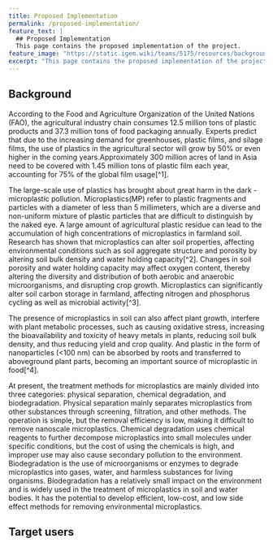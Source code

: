```yaml
---
title: Proposed Implementation
permalink: /proposed-implementation/
feature_text: |
  ## Proposed Implementation
  This page contains the proposed implementation of the project.
feature_image: "https://static.igem.wiki/teams/5175/resources/background/bg-protocol.jpg"
excerpt: "This page contains the proposed implementation of the project."
---
```


## Background

According to the Food and Agriculture Organization of the United Nations (FAO), the agricultural industry chain consumes 12.5 million tons of plastic products and 37.3 million tons of food packaging annually. Experts predict that due to the increasing demand for greenhouses, plastic films, and silage films, the use of plastics in the agricultural sector will grow by 50% or even higher in the coming years.Approximately 300 million acres of land in Asia need to be covered with 1.45 million tons of plastic film each year, accounting for 75% of the global film usage[^1]. 

The large-scale use of plastics has brought about great harm in the dark - microplastic pollution. Microplastics(MP) refer to plastic fragments and particles with a diameter of less than 5 millimeters, which are a diverse and non-uniform mixture of plastic particles that are difficult to distinguish by the naked eye. A large amount of agricultural plastic residue can lead to the accumulation of high concentrations of microplastics in farmland soil. Research has shown that microplastics can alter soil properties, affecting environmental conditions such as soil aggregate structure and porosity by altering soil bulk density and water holding capacity[^2]. Changes in soil porosity and water holding capacity may affect oxygen content, thereby altering the diversity and distribution of both aerobic and anaerobic microorganisms, and disrupting crop growth. Microplastics can significantly alter soil carbon storage in farmland, affecting nitrogen and phosphorus cycling as well as microbial activity[^3].

The presence of microplastics in soil can also affect plant growth, interfere with plant metabolic processes, such as causing oxidative stress, increasing the bioavailability and toxicity of heavy metals in plants, reducing soil bulk density, and thus reducing yield and crop quality. And plastic in the form of nanoparticles (<100 nm) can be absorbed by roots and transferred to aboveground plant parts, becoming an important source of microplastic in food[^4].

At present, the treatment methods for microplastics are mainly divided into three categories: physical separation, chemical degradation, and biodegradation. Physical separation mainly separates microplastics from other substances through screening, filtration, and other methods. The operation is simple, but the removal efficiency is low, making it difficult to remove nanoscale microplastics. Chemical degradation uses chemical reagents to further decompose microplastics into small molecules under specific conditions, but the cost of using the chemicals is high, and improper use may also cause secondary pollution to the environment. Biodegradation is the use of microorganisms or enzymes to degrade microplastics into gases, water, and harmless substances for living organisms. Biodegradation has a relatively small impact on the environment and is widely used in the treatment of microplastics in soil and water bodies. It has the potential to develop efficient, low-cost, and low side effect methods for removing environmental microplastics.

## Target users